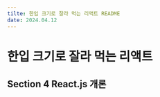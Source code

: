 ```yaml
---
tilte: 한입 크기로 잘라 먹는 리액트 README
date: 2024.04.12
---
```

# 한입 크기로 잘라 먹는 리액트


## Section 4 React.js 개론
